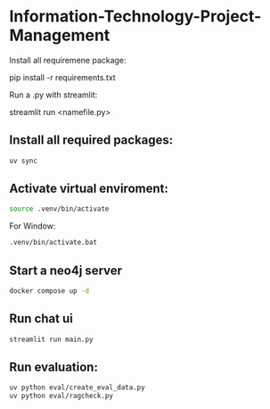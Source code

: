 # Information-Technology-Project-Management

Install all requiremene package:

pip install -r requirements.txt

Run a .py with streamlit:

streamlit run <namefile.py>


## Install all required packages:
```bash
uv sync
```

## Activate virtual enviroment:
```sh
source .venv/bin/activate
```
For Window:

```sh
.venv/bin/activate.bat
```
## Start a neo4j server
```sh
docker compose up -d
```

## Run chat ui
```bash
streamlit run main.py
```

## Run evaluation:
```sh
uv python eval/create_eval_data.py
uv python eval/ragcheck.py
```


